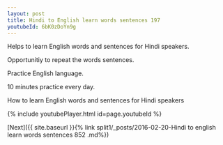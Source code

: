 ```yaml
---
layout: post
title: Hindi to English learn words sentences 197 
youtubeId: 6bK0zDoYn9g
---
```

 
 
Helps to learn English words and sentences for Hindi speakers.

Opportunitiy to repeat the words sentences. 

Practice English language. 
 
10 minutes practice every day. 
 
How to learn English words and sentences for Hindi speakers 
 
{% include youtubePlayer.html id=page.youtubeId %}
 
 
[Next]({{ site.baseurl }}{% link  split1/_posts/2016-02-20-Hindi to english learn words sentences 852 .md%})
 
